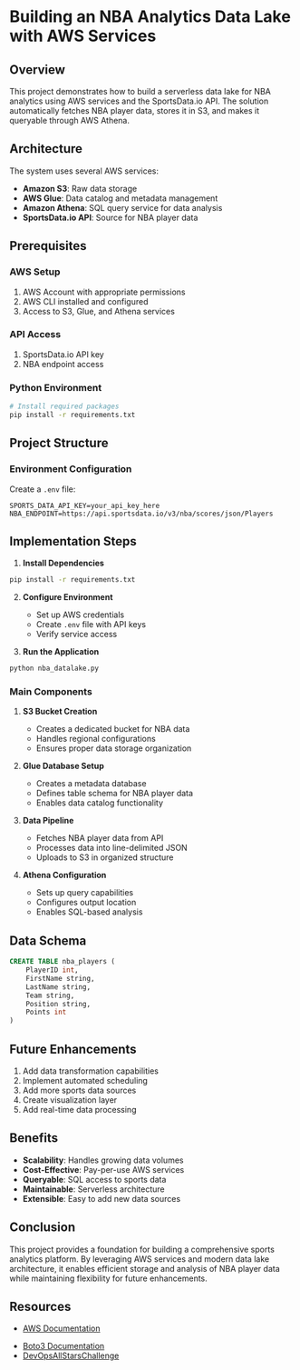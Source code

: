# Building an NBA Analytics Data Lake with AWS Services

## Overview
This project demonstrates how to build a serverless data lake for NBA analytics using AWS services and the SportsData.io API. The solution automatically fetches NBA player data, stores it in S3, and makes it queryable through AWS Athena.

## Architecture
The system uses several AWS services:
- **Amazon S3**: Raw data storage
- **AWS Glue**: Data catalog and metadata management
- **Amazon Athena**: SQL query service for data analysis
- **SportsData.io API**: Source for NBA player data

## Prerequisites

### AWS Setup
1. AWS Account with appropriate permissions
2. AWS CLI installed and configured
3. Access to S3, Glue, and Athena services

### API Access
1. SportsData.io API key
2. NBA endpoint access

### Python Environment
```bash
# Install required packages
pip install -r requirements.txt
```

## Project Structure

### Environment Configuration
Create a `.env` file:
```
SPORTS_DATA_API_KEY=your_api_key_here
NBA_ENDPOINT=https://api.sportsdata.io/v3/nba/scores/json/Players
```

## Implementation Steps

1. **Install Dependencies**
```bash
pip install -r requirements.txt
```

2. **Configure Environment**
   - Set up AWS credentials
   - Create `.env` file with API keys
   - Verify service access

3. **Run the Application**
```bash
python nba_datalake.py
```

### Main Components

1. **S3 Bucket Creation**
   - Creates a dedicated bucket for NBA data
   - Handles regional configurations
   - Ensures proper data storage organization

2. **Glue Database Setup**
   - Creates a metadata database
   - Defines table schema for NBA player data
   - Enables data catalog functionality

3. **Data Pipeline**
   - Fetches NBA player data from API
   - Processes data into line-delimited JSON
   - Uploads to S3 in organized structure

4. **Athena Configuration**
   - Sets up query capabilities
   - Configures output location
   - Enables SQL-based analysis

## Data Schema
```sql
CREATE TABLE nba_players (
    PlayerID int,
    FirstName string,
    LastName string,
    Team string,
    Position string,
    Points int
)
```

## Future Enhancements
1. Add data transformation capabilities
2. Implement automated scheduling
3. Add more sports data sources
4. Create visualization layer
5. Add real-time data processing

## Benefits
- **Scalability**: Handles growing data volumes
- **Cost-Effective**: Pay-per-use AWS services
- **Queryable**: SQL access to sports data
- **Maintainable**: Serverless architecture
- **Extensible**: Easy to add new data sources

## Conclusion
This project provides a foundation for building a comprehensive sports analytics platform. By leveraging AWS services and modern data lake architecture, it enables efficient storage and analysis of NBA player data while maintaining flexibility for future enhancements.

## Resources
- [AWS Documentation](https://docs.aws.amazon.com/)
<!-- - [SportsData.io API Docs](https://sportsdata.io/developers/api-documentation/nba) -->
- [Boto3 Documentation](https://boto3.amazonaws.com/v1/documentation/api/latest/index.html)
- [DevOpsAllStarsChallenge](https://youtu.be/RAkMac2QgjM?si=176AlkYqCxR_v5wl)
